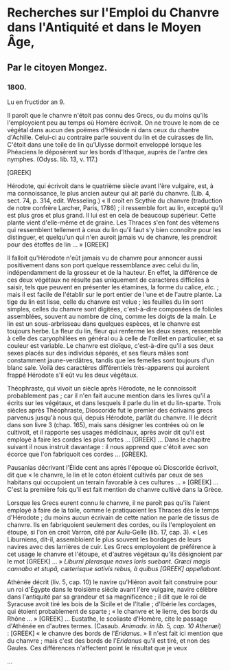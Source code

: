 # Recherches sur l'Emploi du Chanvre dans l'Antiquité et dans le Moyen Âge,

## Par le citoyen Mongez.

### 1800.

Lu en fructidor an 9.

Il paroît que le chanvre n'étoit pas connu des Grecs, ou du moins qu'ils l'employoient peu au temps où Homère écrivoit. On ne trouve le nom de ce végétal dans aucun des poëmes d'Hésiode ni dans ceux du chantre d'Achille. Celui-ci au contraire parle souvent du lin et de cuirasses de lin. C'étoit dans une toile de lin qu'Ulysse dormoit enveloppé lorsque les Phéaciens le déposèrent sur les bords d'Ithaque, auprès de l'antre des nymphes. (Odyss. lib. 13, v. 117.)

[GREEK]

Hérodote, qui écrivoit dans le quatrième siècle avant l'ère vulgaire, est, à ma connoissance, le plus ancien auteur qui ait parlé du chanvre. (Lib. 4, sect. 74, p. 314, edit. Wesseling.) « Il croît en Scythie du chanvre (traduction de notre confrère Larcher, Paris, 1786) ; il ressemble fort au lin, excepté qu'il est plus gros et plus grand. Il lui est en cela de beaucoup supérieur. Cette plante vient d'elle-même et de graine. Les Thraces s'en font des vêtemens qui ressemblent tellement à ceux du lin qu'il faut s'y bien connoître pour les distinguer, et quelqu'un qui n'en auroit jamais vu de chanvre, les prendroit pour des étoffes de lin ... » [GREEK]

Il falloit qu'Hérodote n'eût jamais vu de chanvre pour annoncer aussi positivement dans son port quelque ressemblance avec celui du lin, indépendamment de la grosseur et de la hauteur. En effet, la différence de ces deux végétaux ne résulte pas uniquement de caractères difficiles à saisir, tels que peuvent en présenter les étamines, la forme du calice, _etc._ ; mais il est facile de l'établir sur le port entier de l'une et de l'autre plante. La tige du lin est lisse, celle du chanvre est velue ; les feuilles du lin sont simples, celles du chanvre sont digitées, c'est-à-dire composées de folioles assemblées, souvent au nombre de cinq, comme les doigts de la main. Le lin est un sous-arbrisseau dans quelques espèces, et le chanvre est toujours herbe. La fleur du lin, fleur qui renferme les deux sexes, ressemble à celle des caryophillées en général ou à celle de l'œillet en particulier, et sa couleur est variable. Le chanvre est dioïque, c'est-à-dire qu'il a ses deux sexes placés sur des individus séparés, et ses fleurs mâles sont constamment jaune-verdâtres, tandis que les femelles sont toujours d'un blanc sale. Voilà des caractères différentiels très-apparens qui auroient frappé Hérodote s'il eût vu les deux végétaux.

Théophraste, qui vivoit un siècle après Hérodote, ne le connoissoit probablement pas ; car il n'en fait aucune mention dans les livres qu'il a écrits sur les végétaux, et dans lesquels il parle du lin et du lin-sparte. Trois siècles après Théophraste, Dioscoride fut le premier des écrivains grecs parvenus jusqu'à nous qui, depuis Hérodote, parlât du chanvre. Il le décrit dans son livre 3 (chap. 165), mais sans désigner les contrées où on le cultivoit, et il rapporte ses usages médicinaux, après avoir dit qu'il est employé à faire les cordes les plus fortes ... [GREEK] ... Dans le chapitre suivant il nous instruit davantage : il nous apprend que c'étoit avec son écorce que l'on fabriquoit ces cordes ... [GREEK].

Pausanias décrivant l'Élide cent ans après l'époque où Dioscoride écrivoit, dit que « le chanvre, le lin et le coton étoient cultivés par ceux de ses habitans qui occupoient un terrain favorable à ces cultures ... » [GREEK] ... C'est la première fois qu'il est fait mention de chanvre cultivé dans la Grèce.

Lorsque les Grecs eurent connu le chanvre, il ne paroît pas qu'ils l'aient employé à faire de la toile, comme le pratiquoient les Thraces dès le temps d'Hérodote ; du moins aucun écrivain de cette nation ne parle de tissus de chanvre. Ils en fabriquoient seulement des cordes, ou ils l'employoient en étoupe, si l'on en croit Varron, cité par Aulu-Gelle (lib. 17, cap. 3). « Les Liburniens, dit-il, assembloient le plus souvent les bordages de leurs navires avec des larrières de cuir. Les Grecs employoient de préférence à cet usage le chanvre et l'étoupe, et d'autres végétaux qu'ils désignoient par le mot [GREEK] ... » _Liburni plerasque naves loris suebant. Græci magis cannabo et stupâ, cæterisque sativis rebus, à quibus [GREEK] appellabant._

Athénée décrit (liv. 5, cap. 10) le navire qu'Hiéron avoit fait construire pour un roi d'Égypte dans le troisième siècle avant l'ère vulgaire, navire célèbre dans l'antiquité par sa grandeur et sa magnificence ; il dit que le roi de Syracuse avoit tiré les bois de la Sicile et de l'Italie ; d'Ibérie les cordages, qui étoient probablement de sparte ; « le chanvre et le lierre, des bords du Rhône ... » [GREEK] ... Eustathe, le scoliaste d'Homère, cite le passage d'Athénée en d'autres termes. (Casaub. _Animadv. in lib. 5, cap. 10 Athenæi_) : [GREEK] « le chanvre des bords de l'_Eridanus_. » Il n'est fait ici mention que du chanvre ; mais c'est des bords de l'_Eridanus_ qu'il est tiré, et non des Gaules. Ces différences n'affectent point le résultat que je veux

...
